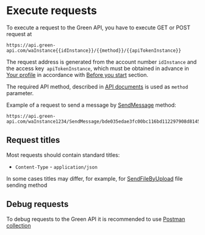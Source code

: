 # Execute requests

To execute a request to the Green API, you have to execute GET or POST request at  

```
https://api.green-api.com/waInstance{{idInstance}}/{{method}}/{{apiTokenInstance}}
```

The request address is generated from the account number `idInstance` and the access key` apiTokenInstance`, which must be obtained in advance in [Your profile](https://cabinet.green-api.com) in accordance with [Before you start](before-start.md#parameters) section.

The required API method, described in [API documents](api/index.md) is used as `method` parameter. 

Example of a request to send a message by [SendMessage](api/sending/SendMessage.md) method:
```
https://api.green-api.com/waInstance1234/SendMessage/bde035edae3fc00bc116bd112297908d8145e5ba8decc5d884
```

## Request titles
Most requests should contain standard titles:

- `Content-Type` - `application/json`

In some cases titles may differ, for example, for [SendFileByUpload](api/sending/SendFileByUpload.md) file sending method  

## Debug requests

To debug requests to the Green API it is recommended to use [Postman collection](postman-collection.md)
